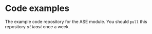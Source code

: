 # Code examples

The example code repository for the ASE module.
You should `pull` this repository *at least* once a week.
